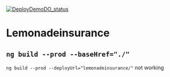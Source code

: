 <!-- [![build status](https://github.com/coryrylan/angular-github-actions/workflows/Build/badge.svg)](https://github.com/shraddheya/homeinsurance/actions) -->
[![DeployDemoDO_status](https://github.com/shraddheya/homeinsurance/workflows/DeployDemoDO_homeinsurance/badge.svg)](https://github.com/shraddheya/homeinsurance/actions)

# Lemonadeinsurance
## `ng build --prod --baseHref="./"`
`ng build --prod --deployUrl="lemonadeinsurance/"` not working